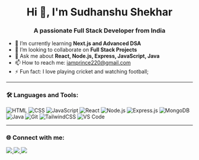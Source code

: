 <h1 align="center">Hi 👋, I'm Sudhanshu Shekhar</h1>
<h3 align="center">A passionate Full Stack Developer from India</h3>

- 🌱 I’m currently learning **Next.js and Advanced DSA**
- 👯 I’m looking to collaborate on **Full Stack Projects**
- 💬 Ask me about **React, Node.js, Express, JavaScript, Java**
- 📫 How to reach me: iamprince220@gmail.com
- ⚡ Fun fact: I love playing cricket and watching football;

---

### 🛠️ Languages and Tools:

![HTML](https://img.shields.io/badge/-HTML5-E34F26?style=flat&logo=html5&logoColor=white)
![CSS](https://img.shields.io/badge/-CSS3-1572B6?style=flat&logo=css3)
![JavaScript](https://img.shields.io/badge/-JavaScript-F7DF1E?style=flat&logo=javascript&logoColor=black)
![React](https://img.shields.io/badge/-React-61DAFB?style=flat&logo=react)
![Node.js](https://img.shields.io/badge/-Node.js-339933?style=flat&logo=node.js)
![Express.js](https://img.shields.io/badge/-Express.js-000000?style=flat&logo=express&logoColor=white)
![MongoDB](https://img.shields.io/badge/-MongoDB-47A248?style=flat&logo=mongodb)
![Java](https://img.shields.io/badge/-Java-007396?style=flat&logo=java)
![Git](https://img.shields.io/badge/-Git-F05032?style=flat&logo=git)
![TailwindCSS](https://img.shields.io/badge/-TailwindCSS-38B2AC?style=flat&logo=tailwind-css)
![VS Code](https://img.shields.io/badge/-VSCode-007ACC?style=flat&logo=visual-studio-code)

---

### 🌐 Connect with me:

<p align="left">
<a href="https://www.linkedin.com/in/sudhanshu-shekhar-2aa39b246/" target="_blank">
  <img src="https://img.shields.io/badge/-LinkedIn-blue?style=flat&logo=linkedin" />
</a>
<a href="https://github.com/sudhanshuuuuuu" target="_blank">
  <img src="https://img.shields.io/badge/-GitHub-black?style=flat&logo=github" />
</a>
<a href="mailto:sudhanshuuuu@gmail.com" target="_blank">
  <img src="https://img.shields.io/badge/-Gmail-red?style=flat&logo=gmail" />
</a>
</p>

